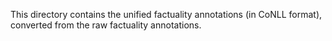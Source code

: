 This directory contains the unified factuality annotations (in CoNLL format), converted from the raw factuality annotations.
